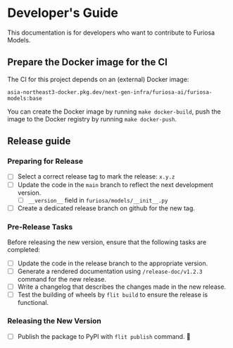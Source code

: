 # Developer's Guide

This documentation is for developers who want to contribute to Furiosa Models.

## Prepare the Docker image for the CI

The CI for this project depends on an (external) Docker image:

`asia-northeast3-docker.pkg.dev/next-gen-infra/furiosa-ai/furiosa-models:base`

You can create the Docker image by running `make docker-build`,
push the image to the Docker registry by running `make docker-push`.

## Release guide

### Preparing for Release

- [ ] Select a correct release tag to mark the release: `x.y.z`
- [ ] Update the code in the `main` branch to reflect the next development version.
    - [ ] `__version__` field in `furiosa/models/__init__.py`
- [ ] Create a dedicated release branch on github for the new tag.

### Pre-Release Tasks

Before releasing the new version, ensure that the following tasks are completed:

- [ ] Update the code in the release branch to the appropriate version.
- [ ] Generate a rendered documentation using `/release-doc/v1.2.3` command for the new release.
- [ ] Write a changelog that describes the changes made in the new release.
- [ ] Test the building of wheels by `flit build` to ensure the release is functional.

### Releasing the New Version

- [ ] Publish the package to PyPI with `flit publish` command. 🎉
